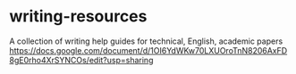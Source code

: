 # writing-resources
A collection of writing help guides for technical, English, academic papers
https://docs.google.com/document/d/1OI6YdWKw70LXUOroTnN8206AxFD8gE0rho4XrSYNCOs/edit?usp=sharing
